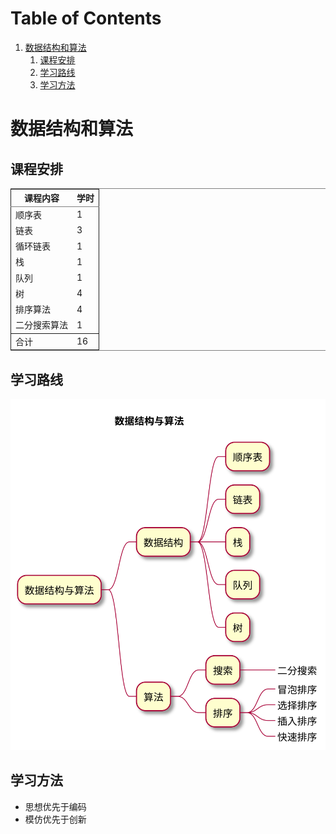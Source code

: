 
# Table of Contents

1.  [数据结构和算法](#orge548bf8)
    1.  [课程安排](#org2b76efb)
    2.  [学习路线](#org37fdd6a)
    3.  [学习方法](#orgd87ed63)


<a id="orge548bf8"></a>

# 数据结构和算法


<a id="org2b76efb"></a>

## 课程安排

<table border="2" cellspacing="0" cellpadding="6" rules="groups" frame="hsides">


<colgroup>
<col  class="org-left" />

<col  class="org-right" />
</colgroup>
<thead>
<tr>
<th scope="col" class="org-left">课程内容</th>
<th scope="col" class="org-right">学时</th>
</tr>
</thead>

<tbody>
<tr>
<td class="org-left">顺序表</td>
<td class="org-right">1</td>
</tr>


<tr>
<td class="org-left">链表</td>
<td class="org-right">3</td>
</tr>


<tr>
<td class="org-left">循环链表</td>
<td class="org-right">1</td>
</tr>


<tr>
<td class="org-left">栈</td>
<td class="org-right">1</td>
</tr>


<tr>
<td class="org-left">队列</td>
<td class="org-right">1</td>
</tr>


<tr>
<td class="org-left">树</td>
<td class="org-right">4</td>
</tr>


<tr>
<td class="org-left">排序算法</td>
<td class="org-right">4</td>
</tr>


<tr>
<td class="org-left">二分搜索算法</td>
<td class="org-right">1</td>
</tr>
</tbody>

<tbody>
<tr>
<td class="org-left">合计</td>
<td class="org-right">16</td>
</tr>
</tbody>
</table>


<a id="org37fdd6a"></a>

## 学习路线

![img](./img/overview.svg)


<a id="orgd87ed63"></a>

## 学习方法

-   思想优先于编码
-   模仿优先于创新

